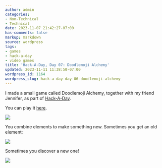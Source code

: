 ```yaml
---
author: admin
categories:
- Non-Technical
- Technical
date: 2023-11-07 21:42:27-07:00
has-comments: false
markup: markdown
source: wordpress
tags:
- games
- hack-a-day
- video games
title: 'Hack-A-Day, Day 07: Doodlemoji Alchemy'
updated: 2023-11-11 11:38:50-07:00
wordpress_id: 1164
wordpress_slug: hack-a-day-day-06-doodlemoji-alchemy
---
```

I made a small game called Doodlemoji Alchemy, together with my friend Jennifer, as part of [Hack-A-Day](https://za3k.com/hackaday).

You can play it [here](https://za3k.github.io/ha3k-07-doodle-alchemy/).

[![](https://blog.za3k.com/wp-content/uploads/2023/11/equation.png)](https://za3k.github.io/ha3k-07-doodle-alchemy/)

You combine elements to make something new. Sometimes you get an old element:

[![](https://blog.za3k.com/wp-content/uploads/2023/11/choice.png)](https://za3k.github.io/ha3k-07-doodle-alchemy/)

Sometimes you discover a new one!

[![](https://blog.za3k.com/wp-content/uploads/2023/11/main.png)](https://za3k.github.io/ha3k-07-doodle-alchemy/)
